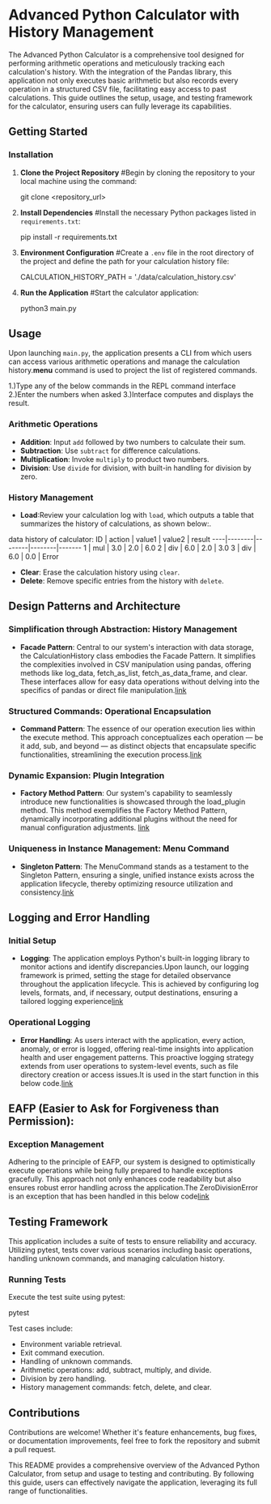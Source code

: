 # Advanced Python Calculator with History Management

The Advanced Python Calculator is a comprehensive tool designed for performing arithmetic operations and meticulously tracking each calculation's history. With the integration of the Pandas library, this application not only executes basic arithmetic but also records every operation in a structured CSV file, facilitating easy access to past calculations. This guide outlines the setup, usage, and testing framework for the calculator, ensuring users can fully leverage its capabilities.

## Getting Started

### Installation

1. **Clone the Project Repository**
   #Begin by cloning the repository to your local machine using the command:

   git clone <repository_url>

2. **Install Dependencies**
   #Install the necessary Python packages listed in `requirements.txt`:

   pip install -r requirements.txt


3. **Environment Configuration**
   #Create a `.env` file in the root directory of the project and define the path for your calculation history file:

   CALCULATION_HISTORY_PATH = './data/calculation_history.csv'

4. **Run the Application**
   #Start the calculator application:

   python3 main.py

## Usage

Upon launching `main.py`, the application presents a CLI from which users can access various arithmetic operations and manage the calculation history.**menu** command is used to project the list of registered commands.

1.)Type any of the below commands in the REPL command interface
2.)Enter the numbers when asked 
3.)Interface computes and displays the result.

### Arithmetic Operations

- **Addition**: Input `add` followed by two numbers to calculate their sum.
- **Subtraction**: Use `subtract` for difference calculations.
- **Multiplication**: Invoke `multiply` to product two numbers.
- **Division**: Use `divide` for division, with built-in handling for division by zero.

### History Management

- **Load**:Review your calculation log with `load`, which outputs a table that summarizes the history of calculations, as shown below:.

data history of calculator:
ID  | action | value1 | value2 | result
----|--------|--------|--------|-------
1   | mul    | 3.0    | 2.0    | 6.0
2   | div    | 6.0    | 2.0    | 3.0
3   | div    | 6.0    | 0.0    | Error

- **Clear**: Erase the calculation history using `clear`.
- **Delete**: Remove specific entries from the history with `delete`.

## Design Patterns and Architecture

### Simplification through Abstraction: History Management
- **Facade Pattern**: Central to our system's interaction with data storage, the CalculationHistory class embodies the Facade Pattern. It simplifies the complexities involved in CSV manipulation using pandas, offering methods like log_data, fetch_as_list, fetch_as_data_frame, and clear. These interfaces allow for easy data operations without delving into the specifics of pandas or direct file manipulation.[link](https://github.com/srivatsan1303/Midterm_Calculator/blob/main/app/history/__init__.py)

### Structured Commands: Operational Encapsulation
- **Command Pattern**: The essence of our operation execution lies within the execute method. This approach conceptualizes each operation — be it add, sub, and beyond — as distinct objects that encapsulate specific functionalities, streamlining the execution process.[link](https://github.com/srivatsan1303/Midterm_Calculator/blob/main/app/plugins/add/__init__.py)

### Dynamic Expansion: Plugin Integration
- **Factory Method Pattern**:  Our system's capability to seamlessly introduce new functionalities is showcased through the load_plugin method. This method exemplifies the Factory Method Pattern, dynamically incorporating additional plugins without the need for manual configuration adjustments.
[link](https://github.com/srivatsan1303/Midterm_Calculator/blob/main/app/__init__.py)

### Uniqueness in Instance Management: Menu Command
- **Singleton Pattern**: The MenuCommand stands as a testament to the Singleton Pattern, ensuring a single, unified instance exists across the application lifecycle, thereby optimizing resource utilization and consistency.[link](https://github.com/srivatsan1303/Midterm_Calculator/blob/main/app/__init__.py)

## Logging and Error Handling

### Initial Setup
- **Logging**: The application employs Python's built-in logging library to monitor actions and identify discrepancies.Upon launch, our logging framework is primed, setting the stage for detailed observance throughout the application lifecycle. This is achieved by configuring log levels, formats, and, if necessary, output destinations, ensuring a tailored logging experience[link](https://github.com/srivatsan1303/Midterm_Calculator/blob/main/logging.conf)

### Operational Logging
- **Error Handling**: As users interact with the application, every action, anomaly, or error is logged, offering real-time insights into application health and user engagement patterns. This proactive logging strategy extends from user operations to system-level events, such as file directory creation or access issues.It is used in the start function in this below code.[link](https://github.com/srivatsan1303/Midterm_Calculator/blob/main/app/__init__.py)

## EAFP (Easier to Ask for Forgiveness than Permission):

### Exception Management
Adhering to the principle of EAFP, our system is designed to optimistically execute operations while being fully prepared to handle exceptions gracefully. This approach not only enhances code readability but also ensures robust error handling across the application.The ZeroDivisionError is an exception that has been handled in this below code[link](https://github.com/srivatsan1303/Midterm_Calculator/blob/main/app/plugins/divide/__init__.py)

## Testing Framework

This application includes a suite of tests to ensure reliability and accuracy. Utilizing pytest, tests cover various scenarios including basic operations, handling unknown commands, and managing calculation history.

### Running Tests

Execute the test suite using pytest:

pytest 

Test cases include:
- Environment variable retrieval.
- Exit command execution.
- Handling of unknown commands.
- Arithmetic operations: add, subtract, multiply, and divide.
- Division by zero handling.
- History management commands: fetch, delete, and clear.

## Contributions

Contributions are welcome! Whether it's feature enhancements, bug fixes, or documentation improvements, feel free to fork the repository and submit a pull request.


This README provides a comprehensive overview of the Advanced Python Calculator, from setup and usage to testing and contributing. By following this guide, users can effectively navigate the application, leveraging its full range of functionalities.


